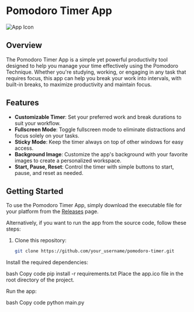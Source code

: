 # Pomodoro Timer App

![App Icon](app.ico)

## Overview

The Pomodoro Timer App is a simple yet powerful productivity tool designed to help you manage your time effectively using the Pomodoro Technique. Whether you're studying, working, or engaging in any task that requires focus, this app can help you break your work into intervals, with built-in breaks, to maximize productivity and maintain focus.

## Features

- **Customizable Timer**: Set your preferred work and break durations to suit your workflow.
- **Fullscreen Mode**: Toggle fullscreen mode to eliminate distractions and focus solely on your tasks.
- **Sticky Mode**: Keep the timer always on top of other windows for easy access.
- **Background Image**: Customize the app's background with your favorite images to create a personalized workspace.
- **Start, Pause, Reset**: Control the timer with simple buttons to start, pause, and reset as needed.

## Getting Started

To use the Pomodoro Timer App, simply download the executable file for your platform from the [Releases](https://github.com/your_username/pomodoro-timer/releases) page. 

Alternatively, if you want to run the app from the source code, follow these steps:

1. Clone this repository:
   ```bash
   git clone https://github.com/your_username/pomodoro-timer.git
Install the required dependencies:

bash
Copy code
pip install -r requirements.txt
Place the app.ico file in the root directory of the project.

Run the app:

bash
Copy code
python main.py